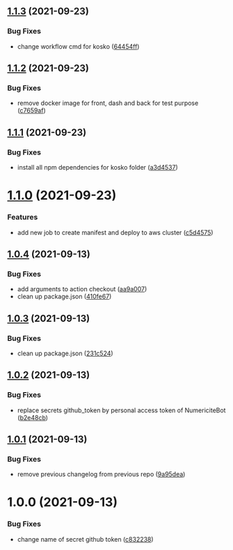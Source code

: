 ## [1.1.3](https://github.com/Numericite/cta/compare/v1.1.2...v1.1.3) (2021-09-23)


### Bug Fixes

* change workflow cmd for kosko ([64454ff](https://github.com/Numericite/cta/commit/64454ffbb3a88c0fdecb1864f0c70dc9ce3b7b47))

## [1.1.2](https://github.com/Numericite/cta/compare/v1.1.1...v1.1.2) (2021-09-23)


### Bug Fixes

* remove docker image for front, dash and back for test purpose ([c7659af](https://github.com/Numericite/cta/commit/c7659afe8d108f220d139ad6d47240bd00f2f498))

## [1.1.1](https://github.com/Numericite/cta/compare/v1.1.0...v1.1.1) (2021-09-23)


### Bug Fixes

* install all npm dependencies for kosko folder ([a3d4537](https://github.com/Numericite/cta/commit/a3d453778bf66fc4ddc57477b24f89bad9aff670))

# [1.1.0](https://github.com/Numericite/cta/compare/v1.0.4...v1.1.0) (2021-09-23)


### Features

* add new job to create manifest and deploy to aws cluster ([c5d4575](https://github.com/Numericite/cta/commit/c5d4575d1d18cebb7268d01f8f80699942513543))

## [1.0.4](https://github.com/Numericite/cta/compare/v1.0.3...v1.0.4) (2021-09-13)


### Bug Fixes

* add arguments to action checkout ([aa9a007](https://github.com/Numericite/cta/commit/aa9a007a07039bd5d52c5cc62898f63fa2d1463a))
* clean up package.json ([410fe67](https://github.com/Numericite/cta/commit/410fe67c9be7c977a7c6a021275af47cf7e5782c))

## [1.0.3](https://github.com/Numericite/cta/compare/v1.0.2...v1.0.3) (2021-09-13)


### Bug Fixes

* clean up package.json ([231c524](https://github.com/Numericite/cta/commit/231c524abfc9d69ac7164bf187b46ee77f9350eb))

## [1.0.2](https://github.com/Numericite/cta/compare/v1.0.1...v1.0.2) (2021-09-13)


### Bug Fixes

* replace secrets github_token by personal access token of NumericiteBot ([b2e48cb](https://github.com/Numericite/cta/commit/b2e48cb5222e68ae8031c82c562b985a376e854f))

## [1.0.1](https://github.com/Numericite/cta/compare/v1.0.0...v1.0.1) (2021-09-13)


### Bug Fixes

* remove previous changelog from previous repo ([9a95dea](https://github.com/Numericite/cta/commit/9a95dea8f7be7c4b546a1cc146478bd33714b840))

# 1.0.0 (2021-09-13)


### Bug Fixes

* change name of secret github token ([c832238](https://github.com/Numericite/cta/commit/c83223801b43363bff72e123337dd553c9ec86f7))
